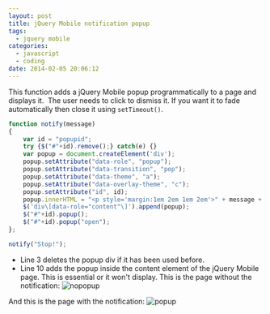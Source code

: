 ```yaml
---
layout: post
title: jQuery Mobile notification popup
tags:
  - jquery mobile
categories:
  - javascript
  - coding
date: 2014-02-05 20:06:12
---
```


This function adds a jQuery Mobile popup programmatically to a page and displays it.  The user needs to click to dismiss it. If you want it to fade automatically then close it using `setTimeout()`.

```js
function notify(message)
{
    var id = "popupid";
    try {$("#"+id).remove();} catch(e) {}
    var popup = document.createElement('div');
    popup.setAttribute("data-role", "popup");
    popup.setAttribute("data-transition", "pop");
    popup.setAttribute("data-theme", "a");
    popup.setAttribute("data-overlay-theme", "c");
    popup.setAttribute("id", id);
    popup.innerHTML = "<p style='margin:1em 2em 1em 2em'>" + message + "</p>";
    $('div\[data-role="content"\]').append(popup);
    $("#"+id).popup();
    $("#"+id).popup("open");
};

notify("Stop!");
```

- Line 3 deletes the popup div if it has been used before.
- Line 10 adds the popup inside the content element of the jQuery Mobile page. This is essential or it won't display. This is the page without the notification:
![nopopup](nopopup.png)

And this is the page with the notification:
![popup](popup.png)
